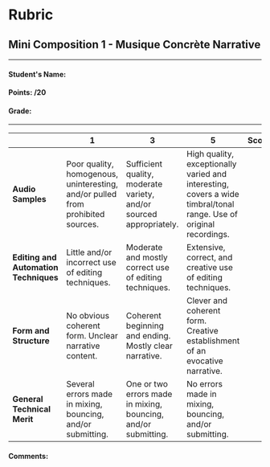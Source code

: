 # Rubric
## Mini Composition 1 - Musique Concrète Narrative

---

#### Student's Name:
#### Points: /20
#### Grade:

---

| | **1** | **3** | **5** | **Score**
| --- | --- | --- | --- | ---
| **Audio Samples** | Poor quality, homogenous, uninteresting, and/or pulled from prohibited sources. | Sufficient quality, moderate variety, and/or sourced appropriately. | High quality, exceptionally varied and interesting, covers a wide timbral/tonal range. Use of original recordings. | |
| **Editing and Automation Techniques** | Little and/or incorrect use of editing techniques. | Moderate and mostly correct use of editing techniques. | Extensive, correct, and creative use of editing techniques. | |
| **Form and Structure** | No obvious coherent form. Unclear narrative content. | Coherent beginning and ending. Mostly clear narrative. | Clever and coherent form. Creative establishment of an evocative narrative. | |
| **General Technical Merit** | Several errors made in mixing, bouncing, and/or submitting. | One or two errors made in mixing, bouncing, and/or submitting. | No errors made in mixing, bouncing, and/or submitting. | | |

#### Comments:
